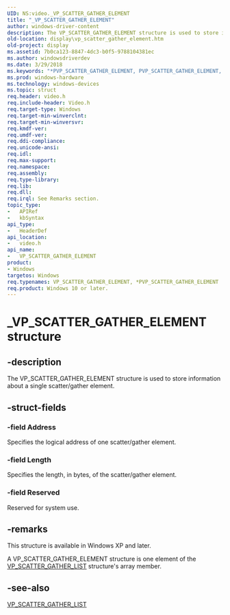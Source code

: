 ```yaml
---
UID: NS:video._VP_SCATTER_GATHER_ELEMENT
title: "_VP_SCATTER_GATHER_ELEMENT"
author: windows-driver-content
description: The VP_SCATTER_GATHER_ELEMENT structure is used to store information about a single scatter/gather element.
old-location: display\vp_scatter_gather_element.htm
old-project: display
ms.assetid: 7b0ca123-8847-4dc3-b0f5-9788104381ec
ms.author: windowsdriverdev
ms.date: 3/29/2018
ms.keywords: "*PVP_SCATTER_GATHER_ELEMENT, PVP_SCATTER_GATHER_ELEMENT, PVP_SCATTER_GATHER_ELEMENT structure pointer [Display Devices], VP_SCATTER_GATHER_ELEMENT, VP_SCATTER_GATHER_ELEMENT structure [Display Devices], Video_Structs_eacc94d7-8de2-4847-b843-3ae56bbca6d5.xml, _VP_SCATTER_GATHER_ELEMENT, display.vp_scatter_gather_element, video/PVP_SCATTER_GATHER_ELEMENT, video/VP_SCATTER_GATHER_ELEMENT"
ms.prod: windows-hardware
ms.technology: windows-devices
ms.topic: struct
req.header: video.h
req.include-header: Video.h
req.target-type: Windows
req.target-min-winverclnt: 
req.target-min-winversvr: 
req.kmdf-ver: 
req.umdf-ver: 
req.ddi-compliance: 
req.unicode-ansi: 
req.idl: 
req.max-support: 
req.namespace: 
req.assembly: 
req.type-library: 
req.lib: 
req.dll: 
req.irql: See Remarks section.
topic_type:
-	APIRef
-	kbSyntax
api_type:
-	HeaderDef
api_location:
-	video.h
api_name:
-	VP_SCATTER_GATHER_ELEMENT
product:
- Windows
targetos: Windows
req.typenames: VP_SCATTER_GATHER_ELEMENT, *PVP_SCATTER_GATHER_ELEMENT
req.product: Windows 10 or later.
---
```


# _VP_SCATTER_GATHER_ELEMENT structure


## -description


The VP_SCATTER_GATHER_ELEMENT structure is used to store information about a single scatter/gather element.


## -struct-fields




### -field Address

Specifies the logical address of one scatter/gather element.


### -field Length

Specifies the length, in bytes, of the scatter/gather element.


### -field Reserved

Reserved for system use.


## -remarks



This structure is available in Windows XP and later.

A VP_SCATTER_GATHER_ELEMENT structure is one element of the <a href="https://msdn.microsoft.com/library/windows/hardware/ff570572">VP_SCATTER_GATHER_LIST</a> structure's array member.




## -see-also




<a href="https://msdn.microsoft.com/library/windows/hardware/ff570572">VP_SCATTER_GATHER_LIST</a>
 

 

